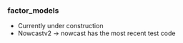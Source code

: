 ### factor_models
* Currently under construction
* Nowcastv2 -> nowcast has the most recent test code
